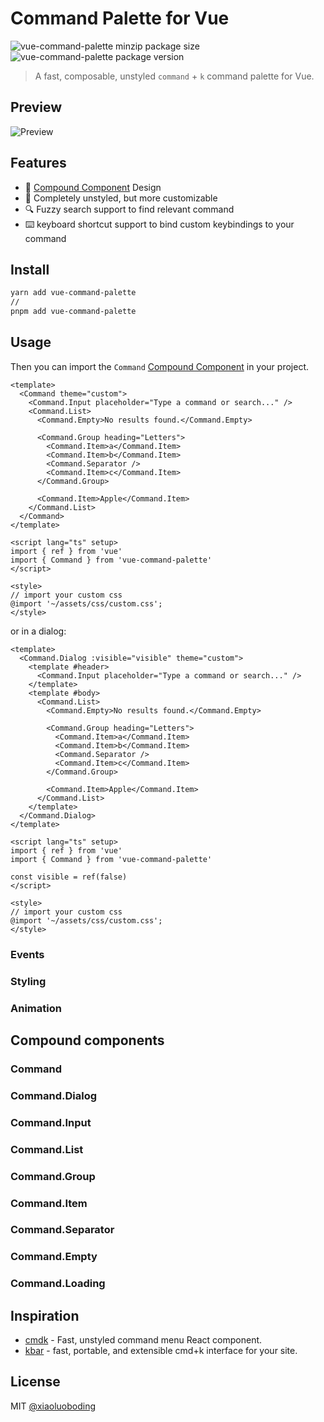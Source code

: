 # Command Palette for Vue

![vue-command-palette minzip package size](https://img.shields.io/bundlephobia/minzip/vue-command-palette)
![vue-command-palette package version](https://img.shields.io/npm/v/vue-command-palette.svg?colorB=green)

> A fast, composable, unstyled `command` + `k` command palette for Vue.

## Preview

![Preview](public/vue-command-palette.gif)

## Features

- 🧩 [Compound Component](https://kentcdodds.com/blog/compound-components-with-react-hooks) Design
- 💄 Completely unstyled, but more customizable
- 🔍 Fuzzy search support to find relevant command
- ⌨️ keyboard shortcut support to bind custom keybindings to your command

## Install

```bash
yarn add vue-command-palette
//
pnpm add vue-command-palette
```

## Usage

Then you can import the `Command` [Compound Component](https://kentcdodds.com/blog/compound-components-with-react-hooks) in your project.

```vue
<template>
  <Command theme="custom">
    <Command.Input placeholder="Type a command or search..." />
    <Command.List>
      <Command.Empty>No results found.</Command.Empty>

      <Command.Group heading="Letters">
        <Command.Item>a</Command.Item>
        <Command.Item>b</Command.Item>
        <Command.Separator />
        <Command.Item>c</Command.Item>
      </Command.Group>

      <Command.Item>Apple</Command.Item>
    </Command.List>
  </Command>
</template>

<script lang="ts" setup>
import { ref } from 'vue'
import { Command } from 'vue-command-palette'
</script>

<style>
// import your custom css
@import '~/assets/css/custom.css';
</style>
```

or in a dialog:

```vue
<template>
  <Command.Dialog :visible="visible" theme="custom">
    <template #header>
      <Command.Input placeholder="Type a command or search..." />
    </template>
    <template #body>
      <Command.List>
        <Command.Empty>No results found.</Command.Empty>

        <Command.Group heading="Letters">
          <Command.Item>a</Command.Item>
          <Command.Item>b</Command.Item>
          <Command.Separator />
          <Command.Item>c</Command.Item>
        </Command.Group>

        <Command.Item>Apple</Command.Item>
      </Command.List>
    </template>
  </Command.Dialog>
</template>

<script lang="ts" setup>
import { ref } from 'vue'
import { Command } from 'vue-command-palette'

const visible = ref(false)
</script>

<style>
// import your custom css
@import '~/assets/css/custom.css';
</style>
```

### Events

### Styling

### Animation

## Compound components

### Command

### Command.Dialog

### Command.Input

### Command.List

### Command.Group

### Command.Item

### Command.Separator

### Command.Empty

### Command.Loading

## Inspiration

- [cmdk](https://github.com/pacocoursey/cmdk) - Fast, unstyled command menu React component.
- [kbar](https://github.com/timc1/kbar) - fast, portable, and extensible cmd+k interface for your site.

## License

MIT [@xiaoluoboding](https://github.com/xiaoluoboding)
